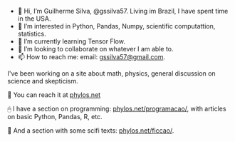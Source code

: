 - 👋 Hi, I’m Guilherme Silva, @gssilva57. Living im Brazil, I have spent time in the USA.
- 👀 I’m interested in Python, Pandas, Numpy, scientific computattion, statistics.
- 🌱 I’m currently learning Tensor Flow.
- 💞️ I’m looking to collaborate on whatever I am able to.
- 📫 How to reach me: email: gssilva57@gmail.com.

I've been working on a site about math, physics, general discussion on science and skepticism.

🎇 You can reach it at <a href="https://phylos.net">phylos.net</a>

🖱 I have a section on programming: <a href="https://phylos.net/programacao/">phylos.net/programacao/</a>, with articles on basic Python, Pandas, R, etc.

🤖 And a section with some scifi texts: <a href="https://www.phylos.net/ficcao/">phylos.net/ficcao/</a>.



<!---
gssilva57/gssilva57 is a ✨ special ✨ repository because its `README.md` (this file) appears on your GitHub profile.
You can click the Preview link to take a look at your changes.
--->
